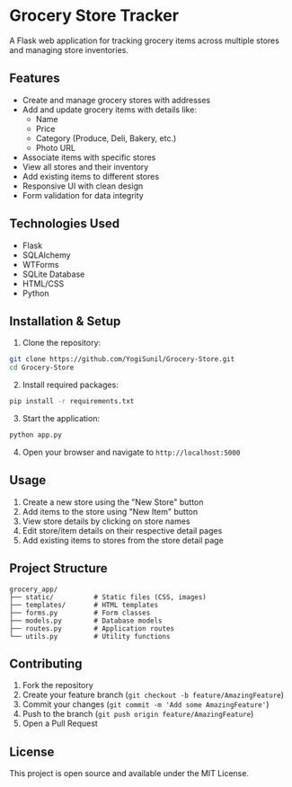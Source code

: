 
# Grocery Store Tracker

A Flask web application for tracking grocery items across multiple stores and managing store inventories.

## Features

- Create and manage grocery stores with addresses
- Add and update grocery items with details like:
  - Name
  - Price
  - Category (Produce, Deli, Bakery, etc.)
  - Photo URL
- Associate items with specific stores
- View all stores and their inventory
- Add existing items to different stores
- Responsive UI with clean design
- Form validation for data integrity

## Technologies Used

- Flask
- SQLAlchemy
- WTForms
- SQLite Database
- HTML/CSS
- Python

## Installation & Setup

1. Clone the repository:
```bash
git clone https://github.com/YogiSunil/Grocery-Store.git
cd Grocery-Store
```

2. Install required packages:
```bash
pip install -r requirements.txt
```

3. Start the application:
```bash
python app.py
```

4. Open your browser and navigate to `http://localhost:5000`

## Usage

1. Create a new store using the "New Store" button
2. Add items to the store using "New Item" button
3. View store details by clicking on store names
4. Edit store/item details on their respective detail pages
5. Add existing items to stores from the store detail page

## Project Structure

```
grocery_app/
├── static/          # Static files (CSS, images)
├── templates/       # HTML templates
├── forms.py         # Form classes
├── models.py        # Database models
├── routes.py        # Application routes
└── utils.py         # Utility functions
```

## Contributing

1. Fork the repository
2. Create your feature branch (`git checkout -b feature/AmazingFeature`)
3. Commit your changes (`git commit -m 'Add some AmazingFeature'`)
4. Push to the branch (`git push origin feature/AmazingFeature`)
5. Open a Pull Request

## License

This project is open source and available under the MIT License.